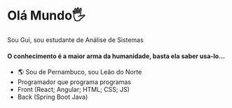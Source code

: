 # Olá Mundo🖐

Sou Gui, sou estudante de Análise de Sistemas

#### O conhecimento é a maior arma da humanidade, basta ela saber usa-lo...

- 🌎 Sou de Pernambuco, sou Leão do Norte
- Programador que programa programas
- Front (React; Angular; HTML; CSS; JS)
- Back (Spring Boot Java)
